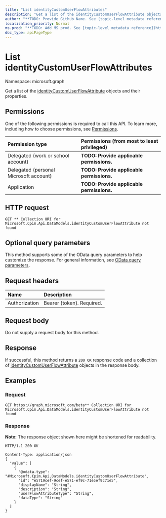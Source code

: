 ```yaml
---
title: "List identityCustomUserFlowAttributes"
description: "Get a list of the identityCustomUserFlowAttribute objects and their properties."
author: "**TODO: Provide Github Name. See [topic-level metadata reference](https://msgo.azurewebsites.net/add/document/guidelines/metadata.html#topic-level-metadata)**"
localization_priority: Normal
ms.prod: "**TODO: Add MS prod. See [topic-level metadata reference](https://msgo.azurewebsites.net/add/document/guidelines/metadata.html#topic-level-metadata)**"
doc_type: apiPageType
---
```


# List identityCustomUserFlowAttributes
Namespace: microsoft.graph

Get a list of the [identityCustomUserFlowAttribute](../resources/identitycustomuserflowattribute.md) objects and their properties.

## Permissions
One of the following permissions is required to call this API. To learn more, including how to choose permissions, see [Permissions](/graph/permissions-reference).

|Permission type|Permissions (from most to least privileged)|
|:---|:---|
|Delegated (work or school account)|**TODO: Provide applicable permissions.**|
|Delegated (personal Microsoft account)|**TODO: Provide applicable permissions.**|
|Application|**TODO: Provide applicable permissions.**|

## HTTP request

<!-- {
  "blockType": "ignored"
}
-->
``` http
GET ** Collection URI for Microsoft.Cpim.Api.DataModels.identityCustomUserFlowAttribute not found
```

## Optional query parameters
This method supports some of the OData query parameters to help customize the response. For general information, see [OData query parameters](/graph/query-parameters).

## Request headers
|Name|Description|
|:---|:---|
|Authorization|Bearer {token}. Required.|

## Request body
Do not supply a request body for this method.

## Response

If successful, this method returns a `200 OK` response code and a collection of [identityCustomUserFlowAttribute](../resources/identitycustomuserflowattribute.md) objects in the response body.

## Examples

### Request
<!-- {
  "blockType": "request",
  "name": "get_identitycustomuserflowattribute"
}
-->
``` http
GET https://graph.microsoft.com/beta** Collection URI for Microsoft.Cpim.Api.DataModels.identityCustomUserFlowAttribute not found
```


### Response
**Note:** The response object shown here might be shortened for readability.
<!-- {
  "blockType": "response",
  "truncated": true,
  "@odata.type": "Collection(Microsoft.Cpim.Api.DataModels.identityCustomUserFlowAttribute)"
}
-->
``` http
HTTP/1.1 200 OK

Content-Type: application/json
{
  "value": [
    {
      "@odata.type": "#Microsoft.Cpim.Api.DataModels.identityCustomUserFlowAttribute",
      "id": "e5719cef-9cef-e571-ef9c-71e5ef9c71e5",
      "displayName": "String",
      "description": "String",
      "userFlowAttributeType": "String",
      "dataType": "String"
    }
  ]
}
```

